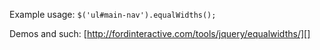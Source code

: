 Example usage:
```$('ul#main-nav').equalWidths();```

Demos and such: [http://fordinteractive.com/tools/jquery/equalwidths/][]

[http://fordinteractive.com/tools/jquery/equalwidths/]: http://fordinteractive.com/tools/jquery/equalwidths/